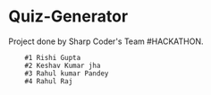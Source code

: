# Quiz-Generator
Project done by Sharp Coder's Team #HACKATHON.
~~~ Presented By ~~~
    #1 Rishi Gupta
    #2 Keshav Kumar jha
    #3 Rahul kumar Pandey
    #4 Rahul Raj
